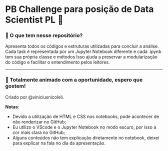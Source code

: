 # PB Challenge para posição de Data Scientist PL :rocket:
### :diamond_shape_with_a_dot_inside: O que tem nesse repositório?

Apresenta todos os códigos e estruturas utilizadas para concluir a análise.
Cada task é representada por um Jupyter Notebook diferente e cada .ipynb tem sua própria classe e métodos
Isso ajuda a preservar a modularização do código e facilitar o entendimento pelos leitores.
______________________________________________________________________________________________________________________________
### :diamond_shape_with_a_dot_inside: Totalmente animado com a oportunidade, espero que gostem!

Criado por @viniciusnicoleli.

__Notas__: 
* Devido a utilização de HTML e CSS nos notebooks, pode acontecer de não renderizar no GitHub;
* Eu utilizo o VScode e o Jupyter Notebook no modo escuro, por isso a cor mais clara no GitHub;
* Alguns conteúdos não tem explicação diretamente no notebook, deixei para explicar na fala no dia da apresentação.





